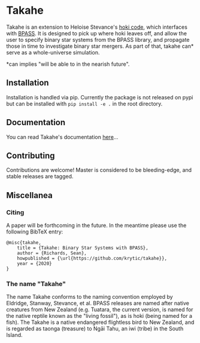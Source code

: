 # Takahe

Takahe is an extension to Heloise Stevance's [hoki code](http://github.com/HeloiseS/hoki), which interfaces with [BPASS](bpass.auckland.ac.nz). It is designed to pick up where hoki leaves off, and allow the user to specify binary star systems from the BPASS library, and propagate those in time to investigate binary star mergers. As part of that, takahe can\* serve as a whole-universe simulation.

\*can implies "will be able to in the nearish future".

## Installation

Installation is handled via pip. Currently the package is not released on pypi but can be installed with `pip install -e .` in the root directory.

## Documentation

You can read Takahe's documentation [here](example.com)...

## Contributing

Contributions are welcome! Master is considered to be bleeding-edge, and stable releases are tagged.

## Miscellanea

### Citing

A paper will be forthcoming in the future. In the meantime please use the following BibTeX entry:

	@misc{takahe,
		title = {Takahe: Binary Star Systems with BPASS},
		author = {Richards, Sean},
		howpublished = {\url{https://github.com/krytic/takahe}},
		year = {2020}
	}

### The name "Takahe"

The name Takahe conforms to the naming convention employed by Eldridge, Stanway, Stevance, et al. BPASS releases are named after native creatures from New Zealand (e.g. Tuatara, the current version, is named for the native reptile known as the "living fossil"), as is hoki (being named for a fish). The Takahe is a native endangered flightless bird to New Zealand, and is regarded as taonga (treasure) to Ngāi Tahu, an iwi (tribe) in the South Island.